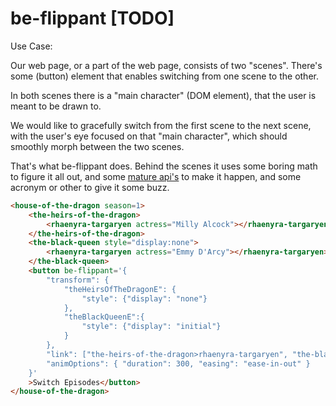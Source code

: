 # be-flippant [TODO]

Use Case:

Our web page, or a part of the web page, consists of two "scenes".  There's some (button) element that enables switching from one scene to the other.  

In both scenes there is a "main character" (DOM element), that the user is meant to be drawn to.

We would like to gracefully switch from the first scene to the next scene, with the user's eye focused on that "main character", which should smoothly morph between the two scenes.

That's what be-flippant does.  Behind the scenes it uses some boring math to figure it all out, and some [mature api's](https://caniuse.com/web-animation) to make it happen, and some acronym or other to give it some buzz.


```html
<house-of-the-dragon season=1>
    <the-heirs-of-the-dragon>
        <rhaenyra-targaryen actress="Milly Alcock"></rhaenyra-targaryen> 
    </the-heirs-of-the-dragon>
    <the-black-queen style="display:none">
        <rhaenyra-targaryen actress="Emmy D'Arcy"></rhaenyra-targaryen>
    </the-black-queen>
    <button be-flippant='{
        "transform": {
            "theHeirsOfTheDragonE": {
                "style": {"display": "none"}
            },
            "theBlackQueenE":{
                "style": {"display": "initial"}
            }
        },
        "link": ["the-heirs-of-the-dragon>rhaenyra-targaryen", "the-black-queen>rhaenyra-targaryen"],
        "animOptions": { "duration": 300, "easing": "ease-in-out" }
    }'
    >Switch Episodes</button>
</house-of-the-dragon>
```





